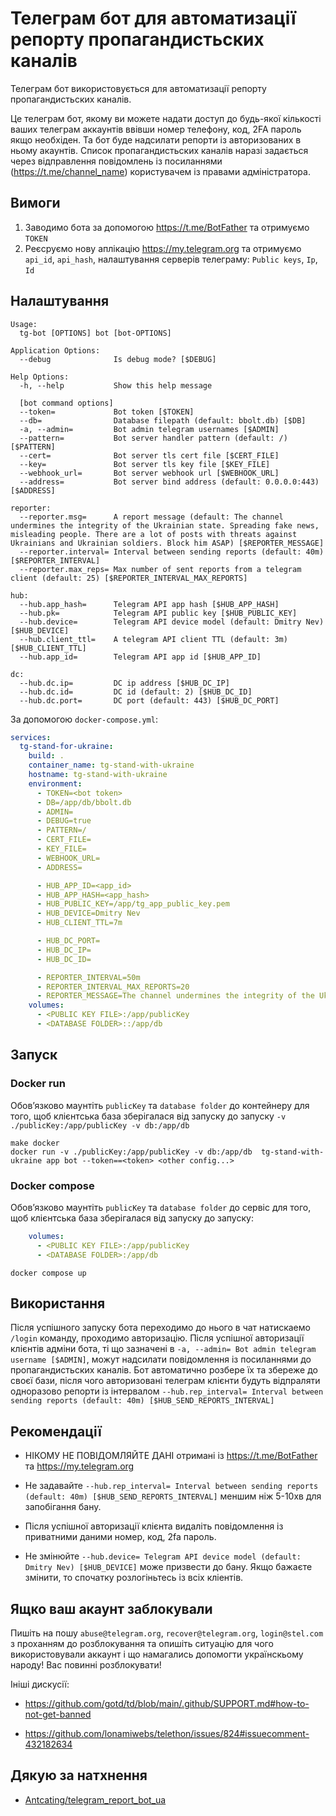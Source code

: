 # Телеграм бот для автоматизації репорту пропагандистьских каналів

Телеграм бот використовується для автоматизації репорту пропагандистьских каналів.

Це телеграм бот, якому ви можете надати доступ до будь-якої кількості ваших телеграм аккаунтів ввівши номер телефону, код, 2FA пароль якщо необхіден. Та бот буде надсилати репорти із авторизованих в ньому акаунтів. Список пропагандистьских каналів наразі задається через відправлення повідомлень із посиланнями (https://t.me/channel_name) користувачем із правами адміністратора.

## Вимоги

1. Заводимо бота за допомогою https://t.me/BotFather  та отримуємо `TOKEN`
2. Реєсруємо нову аплікацію https://my.telegram.org та отримуємо `api_id`, `api_hash`, налаштування серверів телеграму: `Public keys`, `Ip`, `Id`

## Налаштування

```console
Usage:
  tg-bot [OPTIONS] bot [bot-OPTIONS]

Application Options:
  --debug              Is debug mode? [$DEBUG]

Help Options:
  -h, --help           Show this help message

  [bot command options]
  --token=             Bot token [$TOKEN]
  --db=                Database filepath (default: bbolt.db) [$DB]
  -a, --admin=         Bot admin telegram usernames [$ADMIN]
  --pattern=           Bot server handler pattern (default: /) [$PATTERN]
  --cert=              Bot server tls cert file [$CERT_FILE]
  --key=               Bot server tls key file [$KEY_FILE]
  --webhook_url=       Bot server webhook url [$WEBHOOK_URL]
  --address=           Bot server bind address (default: 0.0.0.0:443) [$ADDRESS]

reporter:
  --reporter.msg=      A report message (default: The channel undermines the integrity of the Ukrainian state. Spreading fake news, misleading people. There are a lot of posts with threats against Ukrainians and Ukrainian soldiers. Block him ASAP) [$REPORTER_MESSAGE]
  --reporter.interval= Interval between sending reports (default: 40m) [$REPORTER_INTERVAL]
  --reporter.max_reps= Max number of sent reports from a telegram client (default: 25) [$REPORTER_INTERVAL_MAX_REPORTS]

hub:
  --hub.app_hash=      Telegram API app hash [$HUB_APP_HASH]
  --hub.pk=            Telegram API public key [$HUB_PUBLIC_KEY]
  --hub.device=        Telegram API device model (default: Dmitry Nev) [$HUB_DEVICE]
  --hub.client_ttl=    A telegram API client TTL (default: 3m) [$HUB_CLIENT_TTL]
  --hub.app_id=        Telegram API app id [$HUB_APP_ID]

dc:
  --hub.dc.ip=         DC ip address [$HUB_DC_IP]
  --hub.dc.id=         DC id (default: 2) [$HUB_DC_ID]
  --hub.dc.port=       DC port (default: 443) [$HUB_DC_PORT]
```

За допомогою `docker-compose.yml`:

```yaml
services:
  tg-stand-for-ukraine:
    build: .
    container_name: tg-stand-with-ukraine
    hostname: tg-stand-with-ukraine
    environment:
      - TOKEN=<bot token>
      - DB=/app/db/bbolt.db
      - ADMIN=
      - DEBUG=true
      - PATTERN=/
      - CERT_FILE=
      - KEY_FILE=
      - WEBHOOK_URL=
      - ADDRESS=

      - HUB_APP_ID=<app_id>
      - HUB_APP_HASH=<app_hash>
      - HUB_PUBLIC_KEY=/app/tg_app_public_key.pem
      - HUB_DEVICE=Dmitry Nev
      - HUB_CLIENT_TTL=7m

      - HUB_DC_PORT=
      - HUB_DC_IP=
      - HUB_DC_ID=

      - REPORTER_INTERVAL=50m
      - REPORTER_INTERVAL_MAX_REPORTS=20
      - REPORTER_MESSAGE=The channel undermines the integrity of the Ukrainian state. Spreading fake news, misleading people. There are a lot of posts with threats against Ukrainians and Ukrainian soldiers. Block him ASAP
    volumes:
      - <PUBLIC KEY FILE>:/app/publicKey
      - <DATABASE FOLDER>::/app/db
```

## Запуск

### Docker run

Обовʼязково маунтіть `publicKey` та `database folder` до контейнеру для того, щоб клієнтська база зберігалася від запуску до запуску `-v ./publicKey:/app/publicKey -v db:/app/db`

```console
make docker
docker run -v ./publicKey:/app/publicKey -v db:/app/db  tg-stand-with-ukraine app bot --token==<token> <other config...>
```

### Docker compose

Обовʼязково маунтіть `publicKey` та `database folder` до сервіс для того, щоб клієнтська база зберігалася від запуску до запуску:

```yaml
    volumes:
      - <PUBLIC KEY FILE>:/app/publicKey
      - <DATABASE FOLDER>:/app/db
```

```console
docker compose up
```

## Використання

Після успішного запуску бота переходимо до нього в чат натискаемо `/login` команду, проходимо авторизацію. Після успішної авторизації клієнтів адміни бота, ті що зазначені в `-a, --admin= Bot admin telegram username [$ADMIN]`,  можут надсилати повідомлення із посиланнями до пропагандистьских каналів. Бот автоматично розбере їх та збереже до своєї бази, після чого авторизовані телеграм клієнти будуть відпраляти одноразово репорти із інтервалом `--hub.rep_interval= Interval between sending reports (default: 40m) [$HUB_SEND_REPORTS_INTERVAL]`

## Рекомендації

- НІКОМУ НЕ ПОВІДОМЛЯЙТЕ ДАНІ отримані із https://t.me/BotFather та https://my.telegram.org

- Не задавайте `--hub.rep_interval= Interval between sending reports (default: 40m) [$HUB_SEND_REPORTS_INTERVAL]` меншим ніж 5-10хв для запобігання бану.

- Після успішної авторизації клієнта видаліть повідомлення із приватними даними номер, код, 2fa пароль.

- Не змінюйте `--hub.device= Telegram API device model (default: Dmitry Nev) [$HUB_DEVICE]`  може призвести до бану. Якщо бажаєте змінити, то спочатку розлогіньтесь із всіх кліентів.

## Ящко ваш акаунт заблокували

Пишіть на пошу `abuse@telegram.org`, `recover@telegram.org`, `login@stel.com` з проханням до розблокування та опишіть ситуацію для чого використовували аккаунт і що намагались допомогти українскьому народу! Вас повинні розблокувати!

Ініші дискусії:

 - https://github.com/gotd/td/blob/main/.github/SUPPORT.md#how-to-not-get-banned

 - https://github.com/lonamiwebs/telethon/issues/824#issuecomment-432182634

## Дякую за натхнення

- [Antcating/telegram_report_bot_ua](https://github.com/Antcating/telegram_report_bot_ua)
